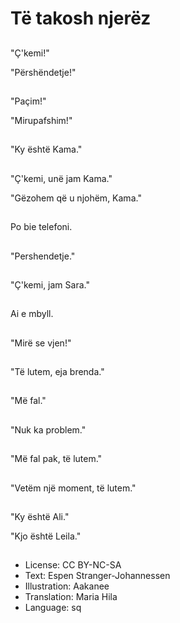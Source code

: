 # Të takosh njerëz

##
"Ç'kemi!"

"Përshëndetje!"

##
"Paçim!"

"Mirupafshim!"

##
"Ky është Kama."

##
"Ç'kemi, unë jam Kama."

"Gëzohem që u njohëm, Kama."

##
Po bie telefoni.

##
"Pershendetje."

##
"Ç'kemi, jam Sara."

##
Ai e mbyll.

##
"Mirë se vjen!"

##
"Të lutem, eja brenda."

##
"Më fal."

##
"Nuk ka problem."

##
"Më fal pak, të lutem."

##
"Vetëm një moment, të lutem."

##
"Ky është Ali."

"Kjo është Leila."

##
* License: CC BY-NC-SA
* Text: Espen Stranger-Johannessen
* Illustration: Aakanee
* Translation: Maria Hila
* Language: sq
